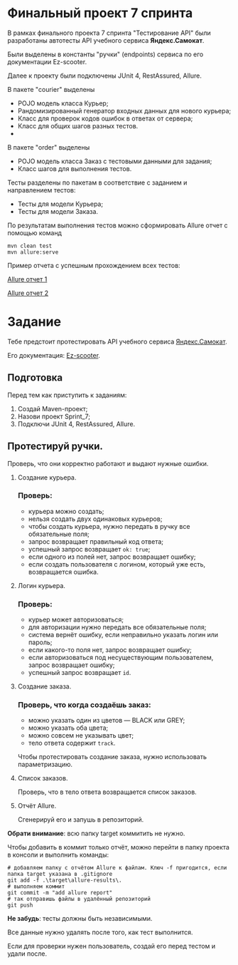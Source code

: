 # Финальный проект 7 спринта

В рамках финального проекта 7 спринта "Тестирование API" были разработаны автотесты API учебного сервиса **Яндекс.Самокат**.

Были выделены в константы "ручки" (endpoints) сервиса по его документации Ez-scooter.

Далее к проекту были подключены JUnit 4, RestAssured, Allure.

В пакете "courier" выделены 

   * POJO модель класса Курьер;
   * Рандомизированный генератор входных данных для нового курьера;
   * Класс для проверок кодов ошибок в ответах от сервера;
   * Класс для общих шагов разных тестов.
   * 
В пакете "order" выделены

   * POJO модель класса Заказ с тестовыми данными для задания;
   * Класс шагов для выполнения тестов.

Тесты разделены по пакетам в соответствие с заданием и направлением тестов: 

   * Тесты для модели Курьера;
   * Тесты для модели Заказа.

По результатам выполнения тестов можно сформировать Allure отчет с помощью команд

```
mvn clean test
mvn allure:serve
```

Пример отчета с успешным прохождением всех тестов:

[Allure отчет 1](https://disk.yandex.ru/i/jUL0sGELAoavJg)

[Allure отчет 2](https://disk.yandex.ru/i/kFo7JfgvYAj1vQ)

# Задание

Тебе предстоит протестировать API учебного сервиса [Яндекс.Самокат](http://qa-scooter.praktikum-services.ru/).

Его документация: [Ez-scooter](qa-scooter.praktikum-services.ru/docs/).

## Подготовка

Перед тем как приступить к заданиям:

1. Создай Maven-проект;
2. Назови проект Sprint_7;
3. Подключи JUnit 4, RestAssured, Allure.

## Протестируй ручки.

Проверь, что они корректно работают и выдают нужные ошибки.

1. Создание курьера.

   ### Проверь:
    * курьера можно создать;
    * нельзя создать двух одинаковых курьеров;
    * чтобы создать курьера, нужно передать в ручку все обязательные поля;
    * запрос возвращает правильный код ответа;
    * успешный запрос возвращает `ok: true`;
    * если одного из полей нет, запрос возвращает ошибку;
    * если создать пользователя с логином, который уже есть, возвращается ошибка.

2. Логин курьера.

   ### Проверь:
    * курьер может авторизоваться;
    * для авторизации нужно передать все обязательные поля;
    * система вернёт ошибку, если неправильно указать логин или пароль;
    * если какого-то поля нет, запрос возвращает ошибку;
    * если авторизоваться под несуществующим пользователем, запрос возвращает ошибку;
    * успешный запрос возвращает `id`.

3. Создание заказа.

   ### Проверь, что когда создаёшь заказ:
    * можно указать один из цветов — BLACK или GREY;
    * можно указать оба цвета;
    * можно совсем не указывать цвет;
    * тело ответа содержит `track`.

   Чтобы протестировать создание заказа, нужно использовать параметризацию.

4. Список заказов.

   Проверь, что в тело ответа возвращается список заказов.

5. Отчёт Allure.

   Сгенерируй его и запушь в репозиторий.

**Обрати внимание**: всю папку target коммитить не нужно.

Чтобы добавить в коммит только отчёт, можно перейти в папку проекта в консоли и выполнить команды:

```
# добавляем папку с отчётом Allure к файлам. Ключ -f пригодится, если папка target указана в .gitignore
git add -f .\target\allure-results\.
# выполняем коммит
git commit -m "add allure report"
# так отправишь файлы в удалённый репозиторий
git push
```

**Не забудь**: тесты должны быть независимыми.

Все данные нужно удалять после того, как тест выполнится.

Если для проверки нужен пользователь, создай его перед тестом и удали после. 